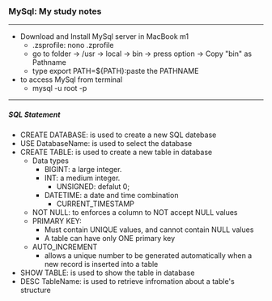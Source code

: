 ### MySql: My study notes  
---

- Download and Install MySql server in MacBook m1  
  - .zsprofile: nono .zprofile
  - go to folder -> /usr ->  local -> bin -> press option -> Copy "bin" as Pathname  
  - type export PATH=${PATH}:paste the PATHNAME  
- to access MySql from terminal  
  - mysql -u root -p
---
##### SQL Statement
- CREATE DATABASE: is used to create a new SQL datebase
- USE DatabaseName: is used to select the database
- CREATE TABLE: is used to create a new table in database
  - Data types
    - BIGINT: a large integer.
    - INT: a medium integer.
      - UNSIGNED: defalut 0;
    - DATETIME: a date and time combination
      - CURRENT_TIMESTAMP
  - NOT NULL: to enforces a column to NOT accept NULL values
  - PRIMARY KEY:
      - Must contain UNIQUE values, and cannot contain NULL values
      - A table can have only ONE primary key
  - AUTO_INCREMENT
    - allows a unique number to be generated automatically when a new record is inserted into a table
- SHOW TABLE: is used to show the table in database
- DESC TableName: is used to retrieve infromation about a table's structure
  
